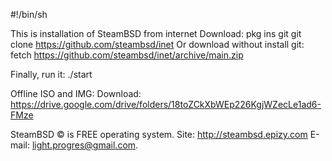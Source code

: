 #!/bin/sh

This is installation of SteamBSD from internet
Download: 
pkg ins git
git clone https://github.com/steambsd/inet
Or download without install git:
fetch https://github.com/steambsd/inet/archive/main.zip

Finally, run it:
./start

Offline ISO and IMG:
Download: https://drive.google.com/drive/folders/18toZCkXbWEp226KgjWZecLe1ad6-FMze

SteamBSD © is FREE operating system.
Site: http://steambsd.epizy.com
E-mail: light.progres@gmail.com.

